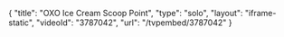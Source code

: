 {
    "title": "OXO Ice Cream Scoop Point",
    "type": "solo",
    "layout": "iframe-static",
    "videoId": "3787042",
    "url": "\/tvpembed\/3787042"
}